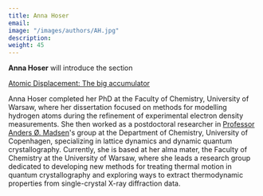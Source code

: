 ```yaml
---
title: Anna Hoser
email: 
image: "/images/authors/AH.jpg"
description: 
weight: 45
---
```


**Anna Hoser** will introduce the section

[Atomic Displacement: The big accumulator](/topics/10_atomic-displacement)


Anna Hoser completed her PhD at the Faculty of Chemistry, University of Warsaw, where her dissertation focused on methods for modelling hydrogen atoms during the refinement of experimental electron density measurements. She then worked as a postdoctoral researcher in [Professor Anders Ø. Madsen](/authors/anders-madsen)'s group at the Department of Chemistry, University of Copenhagen, specializing in lattice dynamics and dynamic quantum crystallography. Currently, she is based at her alma mater, the Faculty of Chemistry at the University of Warsaw, where she leads a research group dedicated to developing new methods for treating thermal motion in quantum crystallography and exploring ways to extract thermodynamic properties from single-crystal X-ray diffraction data.